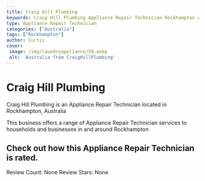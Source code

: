 ```yaml
---
title: Craig Hill Plumbing
keywords: Craig Hill Plumbing Appliance Repair Technician Rockhampton Australia 
type: Appliance Repair Technician 
categories: ["Australia"]
tags: ["Rockhampton"]
author: Curtis
cover:
 image: /img/laundryappliance/59.webp
 alt: 'Australia from CraigHillPlumbing'
---
```


# Craig Hill Plumbing
Craig Hill Plumbing is an Appliance Repair Technician located in Rockhampton, Australia

This business offers a range of Appliance Repair Technician services to households and businesses in and around Rockhampton

## Check out how this Appliance Repair Technician is rated.
Review Count: None
Review Stars: None
